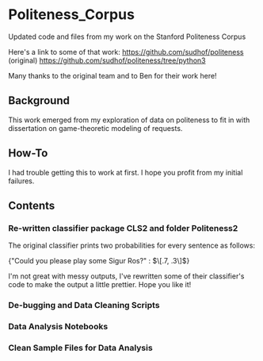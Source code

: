 # Politeness_Corpus
Updated code and files from my work on the Stanford Politeness Corpus

Here's a link to some of that work: 
https://github.com/sudhof/politeness (original) 
https://github.com/sudhof/politeness/tree/python3

Many thanks to the original team and to Ben for their work here! 

## Background
This work emerged from my exploration of data on politeness to fit in with dissertation on game-theoretic modeling of requests. 

## How-To
I had trouble getting this to work at first. I hope you profit from my initial failures. 

## Contents

### Re-written classifier package CLS2 and folder Politeness2

The original classifier prints two probabilities for every sentence as follows: 

{"Could you please play some Sigur Ros?" : $\[.7, .3\]$}

I'm not great with messy outputs, I've rewritten some of their classifier's code to make the output a little prettier. Hope you like it! 

### De-bugging and Data Cleaning Scripts


### Data Analysis Notebooks

### Clean Sample Files for Data Analysis

